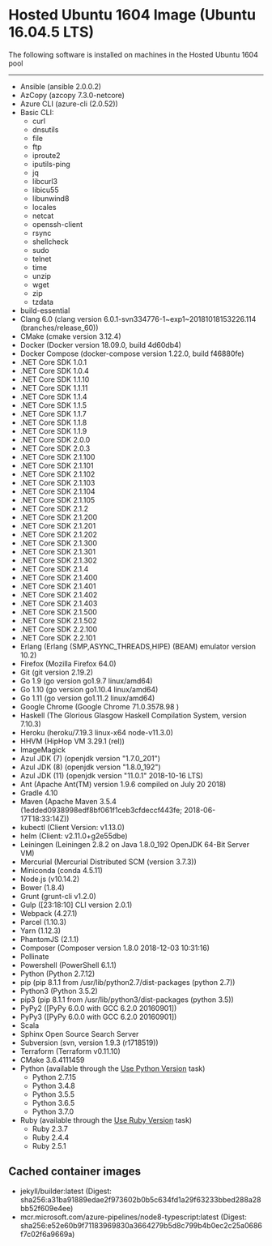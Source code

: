 # Hosted Ubuntu 1604 Image (Ubuntu 16.04.5 LTS)
The following software is installed on machines in the Hosted Ubuntu 1604 pool
***
- Ansible (ansible 2.0.0.2)
- AzCopy (azcopy 7.3.0-netcore)
- Azure CLI (azure-cli (2.0.52))
- Basic CLI:
  - curl
  - dnsutils
  - file
  - ftp
  - iproute2
  - iputils-ping
  - jq
  - libcurl3
  - libicu55
  - libunwind8
  - locales
  - netcat
  - openssh-client
  - rsync
  - shellcheck
  - sudo
  - telnet
  - time
  - unzip
  - wget
  - zip
  - tzdata
- build-essential
- Clang 6.0 (clang version 6.0.1-svn334776-1~exp1~20181018153226.114 (branches/release_60))
- CMake (cmake version 3.12.4)
- Docker (Docker version 18.09.0, build 4d60db4)
- Docker Compose (docker-compose version 1.22.0, build f46880fe)
- .NET Core SDK 1.0.1
- .NET Core SDK 1.0.4
- .NET Core SDK 1.1.10
- .NET Core SDK 1.1.11
- .NET Core SDK 1.1.4
- .NET Core SDK 1.1.5
- .NET Core SDK 1.1.7
- .NET Core SDK 1.1.8
- .NET Core SDK 1.1.9
- .NET Core SDK 2.0.0
- .NET Core SDK 2.0.3
- .NET Core SDK 2.1.100
- .NET Core SDK 2.1.101
- .NET Core SDK 2.1.102
- .NET Core SDK 2.1.103
- .NET Core SDK 2.1.104
- .NET Core SDK 2.1.105
- .NET Core SDK 2.1.2
- .NET Core SDK 2.1.200
- .NET Core SDK 2.1.201
- .NET Core SDK 2.1.202
- .NET Core SDK 2.1.300
- .NET Core SDK 2.1.301
- .NET Core SDK 2.1.302
- .NET Core SDK 2.1.4
- .NET Core SDK 2.1.400
- .NET Core SDK 2.1.401
- .NET Core SDK 2.1.402
- .NET Core SDK 2.1.403
- .NET Core SDK 2.1.500
- .NET Core SDK 2.1.502
- .NET Core SDK 2.2.100
- .NET Core SDK 2.2.101
- Erlang (Erlang (SMP,ASYNC_THREADS,HIPE) (BEAM) emulator version 10.2)
- Firefox (Mozilla Firefox 64.0)
- Git (git version 2.19.2)
- Go 1.9 (go version go1.9.7 linux/amd64)
- Go 1.10 (go version go1.10.4 linux/amd64)
- Go 1.11 (go version go1.11.2 linux/amd64)
- Google Chrome (Google Chrome 71.0.3578.98 )
- Haskell (The Glorious Glasgow Haskell Compilation System, version 7.10.3)
- Heroku (heroku/7.19.3 linux-x64 node-v11.3.0)
- HHVM (HipHop VM 3.29.1 (rel))
- ImageMagick
- Azul JDK (7) (openjdk version "1.7.0_201")
- Azul JDK (8) (openjdk version "1.8.0_192")
- Azul JDK (11) (openjdk version "11.0.1" 2018-10-16 LTS)
- Ant (Apache Ant(TM) version 1.9.6 compiled on July 20 2018)
- Gradle 4.10
- Maven (Apache Maven 3.5.4 (1edded0938998edf8bf061f1ceb3cfdeccf443fe; 2018-06-17T18:33:14Z))
- kubectl (Client Version: v1.13.0)
- helm (Client: v2.11.0+g2e55dbe)
- Leiningen (Leiningen 2.8.2 on Java 1.8.0_192 OpenJDK 64-Bit Server VM)
- Mercurial (Mercurial Distributed SCM (version 3.7.3))
- Miniconda (conda 4.5.11)
- Node.js (v10.14.2)
- Bower (1.8.4)
- Grunt (grunt-cli v1.2.0)
- Gulp ([23:18:10] CLI version 2.0.1)
- Webpack (4.27.1)
- Parcel (1.10.3)
- Yarn (1.12.3)
- PhantomJS (2.1.1)
- Composer  (Composer version 1.8.0 2018-12-03 10:31:16)
- Pollinate
- Powershell (PowerShell 6.1.1)
- Python (Python 2.7.12)
- pip (pip 8.1.1 from /usr/lib/python2.7/dist-packages (python 2.7))
- Python3 (Python 3.5.2)
- pip3 (pip 8.1.1 from /usr/lib/python3/dist-packages (python 3.5))
- PyPy2 ([PyPy 6.0.0 with GCC 6.2.0 20160901])
- PyPy3 ([PyPy 6.0.0 with GCC 6.2.0 20160901])
- Scala
- Sphinx Open Source Search Server
- Subversion (svn, version 1.9.3 (r1718519))
- Terraform (Terraform v0.11.10)
- CMake 3.6.4111459
- Python (available through the [Use Python Version](https://go.microsoft.com/fwlink/?linkid=871498) task)
  - Python 2.7.15
  - Python 3.4.8
  - Python 3.5.5
  - Python 3.6.5
  - Python 3.7.0
- Ruby (available through the [Use Ruby Version](https://go.microsoft.com/fwlink/?linkid=2005989) task)
  - Ruby 2.3.7
  - Ruby 2.4.4
  - Ruby 2.5.1
## Cached container images
- jekyll/builder:latest (Digest: sha256:a31ba91889edae2f973602b0b5c634fd1a29f63233bbed288a28bb52f609e4ee)
- mcr.microsoft.com/azure-pipelines/node8-typescript:latest (Digest: sha256:e52e60b9f71183969830a3664279b5d8c799b4b0ec2c25a0686f7c02f6a9669a)
